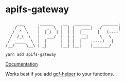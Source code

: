 # apifs-gateway

```text
     ___      .______    __   _______     _______.
    /   \     |   _  \  |  | |   ____|   /       |
   /  ^  \    |  |_)  | |  | |  |__     |   (----`
  /  /_\  \   |   ___/  |  | |   __|     \   \    
 /  _____  \  |  |      |  | |  |    .----)   |   
/__/     \__\ | _|      |__| |__|    |_______/     
```

`yarn add apifs-gateway`


[Documentation](DOC.md)


Works best if you add [gcf-helper](https://github.com/google-cloud-tools/node-faas-helper)
to your functions.